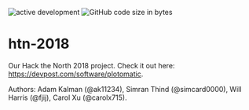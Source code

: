 ![active development](https://img.shields.io/badge/active%20dev-no-red.svg)
![GitHub code size in bytes](https://img.shields.io/github/languages/code-size/simcard0000/plot-o-matic.svg)
# htn-2018

Our Hack the North 2018 project. Check it out here: https://devpost.com/software/plotomatic.

Authors: Adam Kalman (@ak11234), Simran Thind (@simcard0000), Will Harris (@fjij), Carol Xu (@carolx715).
